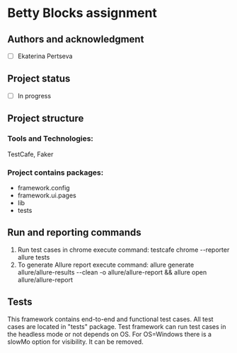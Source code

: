 
# Betty Blocks assignment 

## Authors and acknowledgment

- [ ] Ekaterina Pertseva

## Project status

- [ ] In progress

## Project structure

### Tools and Technologies:

TestCafe, Faker

### Project contains packages:

- framework.config
- framework.ui.pages
- lib
- tests

## Run and reporting commands
1. Run test cases in chrome execute command: testcafe chrome --reporter allure tests
2. To generate Allure report execute command: allure generate allure/allure-results --clean -o allure/allure-report && allure open allure/allure-report

## Tests

This framework contains end-to-end and functional test cases. All test cases are located in "tests" package. Test
framework can run test cases in the headless mode or not depends on OS. For OS=Windows there is a slowMo option for
visibility. It can be removed.


